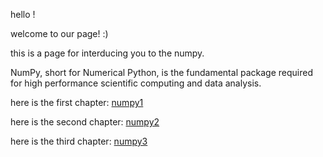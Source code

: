 hello !

welcome to our page! :)

this is a page for interducing you to the numpy.

NumPy, short for Numerical Python, is the fundamental package required for high performance scientific computing and data analysis.

here is the first chapter:
[numpy1](https://github.com/jamhiri/numpy/blob/master/NumPy%201.ipynb)

here is the second chapter:
[numpy2](https://github.com/jamhiri/numpy/blob/master/NumPy%202.ipynb)

here is the third chapter:
[numpy3](https://github.com/jamhiri/numpy/blob/master/NumPy%203.ipynb)
